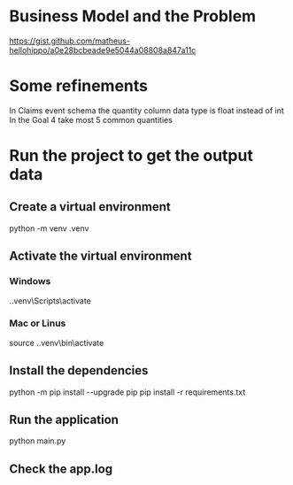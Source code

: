 # Business Model and the Problem
https://gist.github.com/matheus-hellohippo/a0e28bcbeade9e5044a08808a847a11c

# Some refinements
In Claims event schema the quantity column data type is float instead of int
In the Goal 4 take most 5 common quantities


# Run the project to get the output data

## Create a virtual environment
python -m venv .venv

## Activate the virtual environment
### Windows
.\.venv\Scripts\activate
### Mac or Linus
source .\.venv\bin\activate

## Install the dependencies
python -m pip install --upgrade pip
pip install -r requirements.txt

## Run the application
python main.py

## Check the app.log